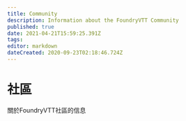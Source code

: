 ```yaml
---
title: Community
description: Information about the FoundryVTT Community
published: true
date: 2021-04-21T15:59:25.391Z
tags: 
editor: markdown
dateCreated: 2020-09-23T02:18:46.724Z
---
```


# 社區
關於FoundryVTT社區的信息